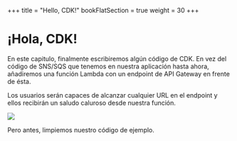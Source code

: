 +++
title = "Hello, CDK!"
bookFlatSection = true
weight = 30
+++

# ¡Hola, CDK!

En este capitulo, finalmente escribiremos algún código de CDK. En vez del código de SNS/SQS que tenemos en nuestra aplicación hasta ahora, añadiremos una función Lambda con un endpoint de API Gateway en frente de ésta.

Los usuarios serán capaces de alcanzar cualquier URL en el endpoint y ellos recibirán un saludo caluroso desde nuestra función.

![](/images/hello-arch.png)

Pero antes, limpiemos nuestro código de ejemplo.